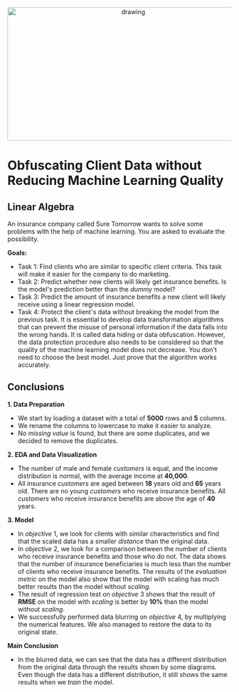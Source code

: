 <p align="center">
  <a href="https://practicum.com/id-idn/">
    <img src="[https://truetexasbenefits.com/wp-content/uploads/2020/12/TTB-Blog-What-is-an-insurance-broker.jpg](https://i0.wp.com/city-airport-taxis.com/blog/wp-content/uploads/2017/07/Airport-Taxi-Services.jpg?fit=620%2C350&ssl=1)" alt="drawing" width="550" height="300">
  </a>
</p>

# Obfuscating Client Data without Reducing Machine Learning Quality

## Linear Algebra

An insurance company called Sure Tomorrow wants to solve some problems with the help of machine learning. You are asked to evaluate the possibility.

**Goals:**

- Task 1: Find clients who are similar to specific client criteria. This task will make it easier for the company to do marketing.
- Task 2: Predict whether new clients will likely get insurance benefits. Is the model's prediction better than the *dummy* model?
- Task 3: Predict the amount of insurance benefits a new client will likely receive using a linear regression model.
- Task 4: Protect the client's data without breaking the model from the previous task. It is essential to develop data transformation algorithms that can prevent the misuse of personal information if the data falls into the wrong hands. It is called data hiding or data obfuscation. However, the data protection procedure also needs to be considered so that the quality of the machine learning model does not decrease. You don't need to choose the best model. Just prove that the algorithm works accurately.

## Conclusions

**1. Data Preparation**
- We start by loading a dataset with a total of **5000** rows and **5** columns.
- We rename the columns to lowercase to make it easier to analyze.
- No *missing value* is found, but there are some duplicates, and we decided to remove the duplicates.

**2. EDA and Data Visualization**
- The number of male and female *customers* is equal, and the income distribution is normal, with the average income at **40,000**.
- All insurance *customers* are aged between **18** years old and **65** years old. There are no young *customers* who receive insurance benefits. All *customers* who receive insurance benefits are above the age of **40** years.

**3. Model**
- In *objective* 1, we look for clients with similar characteristics and find that the scaled data has a smaller *distance* than the original data.
- In *objective* 2, we look for a comparison between the number of clients who receive insurance benefits and those who do not. The data shows that the number of insurance beneficiaries is much less than the number of clients who receive insurance benefits. The results of the *evaluation metric* on the model also show that the model with scaling has much better results than the model without *scaling*.
- The result of regression test on *objective* 3 shows that the result of **RMSE** on the model with *scaling* is better by **10%** than the model without *scaling*.
- We successfully performed data blurring on *objective* 4, by multiplying the numerical features. We also managed to restore the data to its original state.

**Main Conclusion**
- In the blurred data, we can see that the data has a different distribution from the original data through the results shown by some diagrams. Even though the data has a different distribution, it still shows the same results when we *train* the model.
